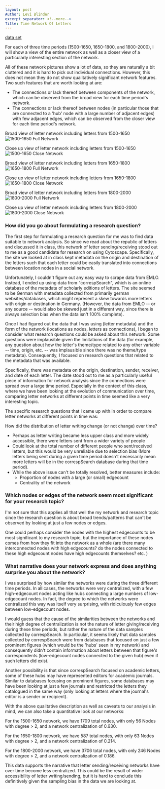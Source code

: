```yaml
---
layout: post
Author: Levi Blinder
excerpt_separator: <!--more-->
Title: Time Network Of Letters
---
```


[data set](https://docs.google.com/spreadsheets/d/1QALEFpTRY5cKbKZkRepm6U9iEKpJOvoPthxA8qA_uh8/edit#gid=1674781961)

For each of three time periods (1500-1650, 1650-1800, and 1800-2000), I will show a view of the entire network as well as a closer view of a particularly interesting section of the network.

All of these network pictures show a lot of data, so they are naturally a bit cluttered and it is hard to pick out individual connections. However, this does not mean they do not show qualitatively significant network features. Two such features that are worth looking at are:
* The connections or lack thereof between components of the network, which can be observed from the broad view for each time period's network.
* The connections or lack thereof between nodes (in particular those that are connected to a 'hub' node with a large number of adjacent edges) with few adjacent edges, which can be observed from the closer view for each time period's network.

Broad view of letter network including letters from 1500-1650
![1500-1650 Full Network](https://github.com/leviBlinder/HUM331-Class-Repository/blob/master/images/CytoScape1500-1650Full.png)

Close up view of letter network including letters from 1500-1650
![1500-1650 Close Network](https://github.com/leviBlinder/HUM331-Class-Repository/blob/master/images/CytoScape1500-1650Close.png)





Broad view of letter network including letters from 1650-1800
![1650-1800 Full Network](https://github.com/leviBlinder/HUM331-Class-Repository/blob/master/images/CytoScape1650-1800Full.png)

Close up view of letter network including letters from 1650-1800
![1650-1800 Close Network](https://github.com/leviBlinder/HUM331-Class-Repository/blob/master/images/CytoScape1650-1800Close.png)




Broad view of letter network including letters from 1800-2000
![1800-2000 Full Network](https://github.com/leviBlinder/HUM331-Class-Repository/blob/master/images/CytoScape1800-2000Full.png)

Close up view of letter network including letters from 1800-2000
![1800-2000 Close Network](https://github.com/leviBlinder/HUM331-Class-Repository/blob/master/images/CytoScape1800-2000Close.png)



### How did you go about formulating a research question?

The first step for formulating a research question for me was to find data suitable to network analysis. So since we read about the republic of letters and discussed it in class, this network of letter sending/receiving stood out to me as a good candidate for research on using Cytoscape. Specifically, the site we looked at in class kept metadata on the origin and destination of the letters such that each letter could be easily translated into connections between location nodes in a social network.

Unfortunately, I couldn't figure out any easy way to scrape data from EMLO. Instead, I ended up using data from "correspSearch", which is an online database of the metadata of scholarly editions of letters. The site seemed to be German with metadata collected from primarily german websites/databases, which might represent a skew towards more letters with origin or destination in Germany. (However, the data from EMLO -- or any source -- would also be skewed just in a different way, since there is always selection bias when the data isn't 100% complete).

Once I had figured out the data that I was using (letter metadata) and the form of the network (locations as nodes, letters as connections), I began to consider what research questions could be asked about this network. Some questions were implausible given the limitations of the data (for example, any question about how the letter's theme/type related to any other variable -- time, origin, etc. -- was implausible since there was no theme/type metadata). Consequently, I focused on research questions that related to the metadata that was available.

Specifically, there was metadata on the origin, destination, sender, receiver, and date of each letter. The date stood out to me as a particularly useful piece of information for network analysis since the connections were spread over a large time period. Especially in the context of this class, where we have been looking at the evolution of communication over time, comparing letter networks at different points in time seemed like a very interesting topic.

<!--more-->
The specific research questions that I came up with in order to compare letter networks at different points in time was:

How did the distribution of letter writing change (or not change) over time?
* Perhaps as letter writing became less upper class and more widely accessible, there were letters sent from a wider variety of people
* Could look at the total number of different people who sent/received letters, but this would be very unreliable due to selection bias (More letters being sent during a given time period doesn't necessarily mean more letters will be in the correspSearch database during that time period).
* While the above issue can't be totally resolved, better measures include:
  * Proportion of nodes with a large (or small) edgecount
  * Centrality of the network


### Which nodes or edges of the network seem most significant for your research topic?

I'm not sure that this applies all that well the my network and research topic since the research question is about broad trends/patterns that can't be observed by looking at just a few nodes or edges.

One could perhaps consider the nodes with the highest edgecounts to be most significant to my research topic, but the importance of these nodes comes from how they fit into the network as a whole (are there many interconnected nodes with high edgecounts? do the nodes connected to these high edgecount nodes have high edgecounts themselves? etc. )  

### What narrative does your network express and does anything surprise you about the network?

I was surprised by how similar the networks were during the three different time periods. In all cases, the networks were very centralized, with a few high-edgecount nodes acting like hubs connecting a large numbers of low-edgecount nodes. In fact, the degree to which the networks were centralized this way was itself very surprising, with ridiculously few edges between low-edgecount nodes.

I would guess that the cause of the similarities between the networks and their high degree of centralization is not the nature of letter giving/receiving during these time periods, but rather the nature of the data samples collected by correspSearch. In particular, it seems likely that data samples collected by correspSearch were from databases that focused on just a few prominent figures (which would be the 'hubs' seen in my network) and consequently didn't contain information about letters between that figure's correspondents (low-edgecount nodes connected to the given hub) even if such letters did exist.

Another possibility is that since correspSearch focused on academic letters, some of these hubs may have represented editors for academic journals. Similar to databases focusing on prominent figures, some databases may have been looking at just a few journals and restricted the letters they catalogued in the same way (only looking at letters where the journal's editor is a sender or recipient).

With the above qualitative description as well as caveats to our analysis in mind, we can also take a quantitative look at our networks:

For the 1500-1650 network, we have 1709 total nodes, with only 56 Nodes with degree > 2, and a network centralization of 0.630.

For the 1650-1800 network, we have 587 total nodes, with only 63 Nodes with degree > 2, and a network centralization of 0.214.

For the 1800-2000 network, we have 3706 total nodes, with only 246 Nodes with degree > 2, and a network centralization of 0.186.

This data supports the narrative that letter sending/receiving networks have over time become less centralized. This could be the result of wider accessibility of letter writing/sending, but it is hard to conclude this definitively given the sampling bias in the data we are looking at.
